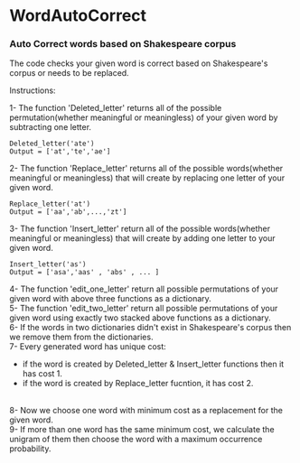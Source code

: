 # WordAutoCorrect
### Auto Correct words based on Shakespeare corpus

The code checks your given word is correct based on Shakespeare's corpus or needs to be replaced.

Instructions:

1- The function 'Deleted_letter' returns all of the possible permutation(whether meaningful or meaningless) of your given word by subtracting one letter.
```
Deleted_letter('ate')
Output = ['at','te','ae']
```
2- The function 'Replace_letter' returns all of the possible words(whether meaningful or meaningless) that will create by replacing one letter of your given word.
```
Replace_letter('at')
Output = ['aa','ab',...,'zt']
```
3- The function 'Insert_letter' return all of the possible words(whether meaningful or meaningless) that will create by adding one letter to your given word.
```
Insert_letter('as')
Output = ['asa','aas' , 'abs' , ... ]
```
4- The function 'edit_one_letter' return all possible permutations of your given word with above three functions as a dictionary.
<br>5- The function 'edit_two_letter' return all possible permutations of your given word using exactly two stacked above functions as a dictionary.
<br>6- If the words in two dictionaries didn't exist in Shakespeare's corpus then we remove them from the dictionaries.
<br>7- Every generated word has unique cost:
  * if the word is created by Deleted_letter & Insert_letter functions then it has cost 1.
  * if the word is created by Replace_letter fucntion, it has cost 2.

<br>8- Now we choose one word with minimum cost as a replacement for the given word.
<br>9- If more than one word has the same minimum cost, we calculate the unigram of them then choose the word with a maximum occurrence probability. 
